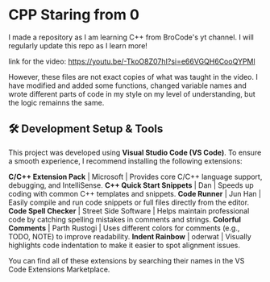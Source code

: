 # CPP Staring from 0
I made a repository as I am learning C++ from BroCode's yt channel. I will regularly update  this repo as I learn more!

link for the video: https://youtu.be/-TkoO8Z07hI?si=e66VGQH6CooQYPMl

However, these files are not exact copies of what was taught in the video. I have modified and added some functions, changed variable names and wrote different parts of code in my style on my level of understanding, but the logic remainns the same.


## 🛠️ Development Setup & Tools

This project was developed using **Visual Studio Code (VS Code)**. To ensure a smooth experience, I recommend installing the following extensions:


**C/C++ Extension Pack** | Microsoft | Provides core C/C++ language support, debugging, and IntelliSense. 
**C++ Quick Start Snippets** | Dan | Speeds up coding with common C++ templates and snippets. 
**Code Runner** | Jun Han | Easily compile and run code snippets or full files directly from the editor. 
**Code Spell Checker** | Street Side Software | Helps maintain professional code by catching spelling mistakes in comments and strings. 
**Colorful Comments** | Parth Rustogi | Uses different colors for comments (e.g., TODO, NOTE) to improve readability. 
**Indent Rainbow** | oderwat | Visually highlights code indentation to make it easier to spot alignment issues. 

You can find all of these extensions by searching their names in the VS Code Extensions Marketplace.
